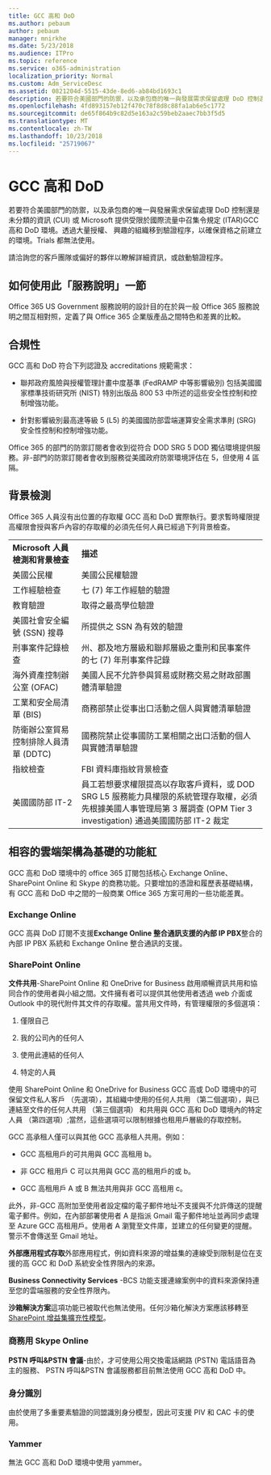 ```yaml
---
title: GCC 高和 DoD
ms.author: pebaum
author: pebaum
manager: mnirkhe
ms.date: 5/23/2018
ms.audience: ITPro
ms.topic: reference
ms.service: o365-administration
localization_priority: Normal
ms.custom: Adm_ServiceDesc
ms.assetid: 0821204d-5515-43de-8ed6-ab84bd1693c1
description: 若要符合美國部門的防禦，以及承包商的唯一與發展需求保留處理 DoD 控制還是未分類的資訊 (CUI) 或 Microsoft 提供受限於國際流量中召集令規定 (ITAR)GCC 高和 DoD 環境。透過大量授權、 興趣的組織移到驗證程序，以確保資格之前建立的環境。Trials 都無法使用。
ms.openlocfilehash: 4fd893157eb12f470c78f8d8c88fa1ab6e5c1772
ms.sourcegitcommit: de65f864b9c82d5e163a2c59beb2aaec7bb3f5d5
ms.translationtype: MT
ms.contentlocale: zh-TW
ms.lasthandoff: 10/23/2018
ms.locfileid: "25719067"
---
```

# <a name="gcc-high-and-dod"></a>GCC 高和 DoD

若要符合美國部門的防禦，以及承包商的唯一與發展需求保留處理 DoD 控制還是未分類的資訊 (CUI) 或 Microsoft 提供受限於國際流量中召集令規定 (ITAR)GCC 高和 DoD 環境。透過大量授權、 興趣的組織移到驗證程序，以確保資格之前建立的環境。Trials 都無法使用。 
  
請洽詢您的客戶團隊或偏好的夥伴以瞭解詳細資訊，或啟動驗證程序。
  
## <a name="how-to-use-this-service-description-section"></a>如何使用此「服務說明」一節

Office 365 US Government 服務說明的設計目的在於與一般 Office 365 服務說明之間互相對照，定義了與 Office 365 企業版產品之間特色和差異的比較。
  
## <a name="compliance"></a>合規性

GCC 高和 DoD 符合下列認證及 accreditations 規範需求： 
  
- 聯邦政府風險與授權管理計畫中度基準 (FedRAMP 中等影響級別) 包括美國國家標準技術研究所 (NIST) 特別出版品 800 53 中所述的這些安全性控制和控制增強功能。
    
- 針對影響級別最高達等級 5 (L5) 的美國國防部雲端運算安全需求準則 (SRG) 安全性控制和控制增強功能。
    
Office 365 的部門的防禦訂閱者會收到從符合 DOD SRG 5 DOD 獨佔環境提供服務。非-部門的防禦訂閱者會收到服務從美國政府防禦環境評估在 5，但使用 4 區隔。
  
## <a name="background-screening"></a>背景檢測

Office 365 人員沒有出位置的存取權 GCC 高和 DoD 實際執行。要求暫時權限提高權限會授與客戶內容的存取權的必須先任何人員已經過下列背景檢查。
  
|||
|:-----|:-----|
|**Microsoft 人員檢測和背景檢查** <br/> |**描述** <br/> |
|美國公民權  <br/> |美國公民權驗證  <br/> |
|工作經驗檢查  <br/> |七 (7) 年工作經驗的驗證  <br/> |
|教育驗證  <br/> |取得之最高學位驗證  <br/> |
|美國社會安全編號 (SSN) 搜尋  <br/> |所提供之 SSN 為有效的驗證  <br/> |
|刑事案件記錄檢查  <br/> |州、郡及地方層級和聯邦層級之重刑和民事案件的七 (7) 年刑事案件記錄  <br/> |
|海外資產控制辦公室 (OFAC)  <br/> |美國人民不允許參與貿易或財務交易之財政部團體清單驗證  <br/> |
|工業和安全局清單 (BIS)  <br/> |商務部禁止從事出口活動之個人與實體清單驗證  <br/> |
|防衛辦公室貿易控制排除人員清單 (DDTC)  <br/> |國務院禁止從事國防工業相關之出口活動的個人與實體清單驗證  <br/> |
|指紋檢查  <br/> |FBI 資料庫指紋背景檢查  <br/> |
|美國國防部 IT-2  <br/> |員工若想要求權限提高以存取客戶資料，或 DOD SRG L5 服務能力具權限的系統管理存取權，必須先根據美國人事管理局第 3 層調查 (OPM Tier 3 investigation) 通過美國國防部 IT-2 裁定  <br/> |
   
## <a name="feature-nuances-based-on-compliant-cloud-architecture"></a>相容的雲端架構為基礎的功能紅

GCC 高和 DoD 環境中的 office 365 訂閱包括核心 Exchange Online、 SharePoint Online 和 Skype 的商務功能。只要增加的憑證和履歷表基礎結構，有 GCC 高和 DoD 中之間的一般商業 Office 365 方案可用的一些功能差異。
  
### <a name="exchange-online"></a>Exchange Online

 GCC 高與 DoD 訂閱不支援**Exchange Online 整合通訊支援的內部 IP PBX**整合的內部 IP PBX 系統和 Exchange Online 整合通訊的支援。 
  
### <a name="sharepoint-online"></a>SharePoint Online

 **文件共用**-SharePoint Online 和 OneDrive for Business 啟用順暢資訊共用和協同合作的使用者與小組之間。文件擁有者可以提供其他使用者透過 web 介面或 Outlook 中的現代附件其文件的存取權。當共用文件時，有管理權限的多個選項： 
  
1. 僅限自己
    
2. 我的公司內的任何人
    
3. 使用此連結的任何人
    
4. 特定的人員
    
使用 SharePoint Online 和 OneDrive for Business GCC 高或 DoD 環境中的可保留文件私人客戶 （先選項），其組織中使用的任何人共用 （第二個選項），與已連結至文件的任何人共用 （第三個選項） 和共用與 GCC 高和 DoD 環境內的特定人員 （第四選項）;當然，這些選項可以限制根據也租用戶層級的存取控制。
  
GCC 高承租人僅可以與其他 GCC 高承租人共用。例如：
  
- GCC 高租用戶的可共用與 GCC 高租用 b。
    
- 非 GCC 租用戶 C 可以共用與 GCC 高的租用戶的或 b。
    
- GCC 高租用戶 A 或 B 無法共用與非 GCC 高租用 c。
    
此外，非-GCC 高附加至使用者設定檔的電子郵件地址不支援與不允許傳送的提醒電子郵件。例如，在內部部署使用者 A 是指派 Gmail 電子郵件地址並再同步處理至 Azure GCC 高租用戶。使用者 A 瀏覽至文件庫，並建立的任何變更的提醒。警示不會傳送至 Gmail 地址。
  
 **外部應用程式存取**外部應用程式，例如資料來源的增益集的連線受到限制是位在支援的高 GCC 和 DoD 系統安全性界限內的來源。 
  
 **Business Connectivity Services** -BCS 功能支援連線案例中的資料來源保持連至您的雲端服務的安全性界限內。 
  
 **沙箱解決方案**這項功能已被取代也無法使用。任何沙箱化解決方案應該移轉至[SharePoint 增益集擴充性模型]( https://msdn.microsoft.com/en-us/library/office/fp179930.aspx)。
  
### <a name="skype-for-business-online"></a>商務用 Skype Online

 **PSTN 呼叫&amp;PSTN 會議**-由於，才可使用公用交換電話網路 (PSTN) 電話語音為主的服務、 PSTN 呼叫&amp;PSTN 會議服務都目前無法使用 GCC 高和 DoD 中。 
  
### <a name="identity"></a>身分識別

由於使用了多重要素驗證的同盟識別身分模型，因此可支援 PIV 和 CAC 卡的使用。
  
### <a name="yammer"></a>Yammer

無法 GCC 高和 DoD 環境中使用 yammer。
  

